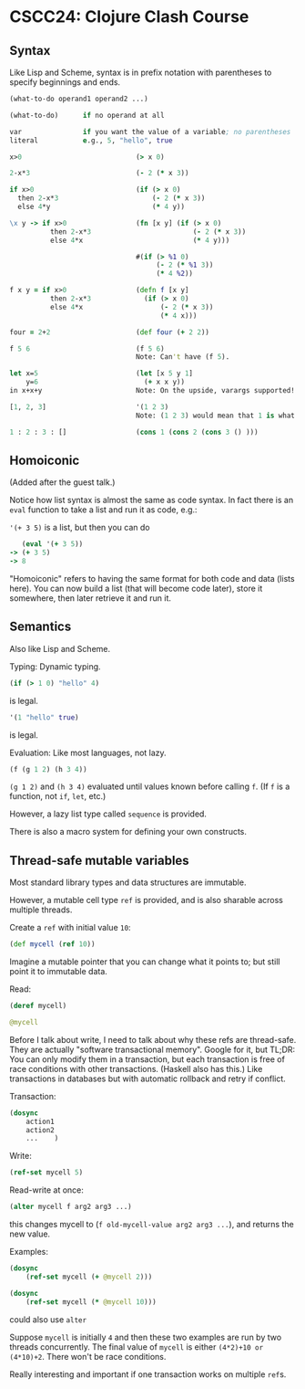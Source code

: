 # CSCC24: Clojure Clash Course

## Syntax

Like Lisp and Scheme, syntax is in prefix notation with parentheses to specify beginnings and ends.

```clojure
(what-to-do operand1 operand2 ...)

(what-to-do)      if no operand at all

var               if you want the value of a variable; no parentheses
literal           e.g., 5, "hello", true
```

```clojure
x>0                            (> x 0)

2-x*3                          (- 2 (* x 3))

if x>0                         (if (> x 0)
  then 2-x*3                       (- 2 (* x 3))
  else 4*y                         (* 4 y))

\x y -> if x>0                 (fn [x y] (if (> x 0)
          then 2-x*3                         (- 2 (* x 3))
          else 4*x                           (* 4 y)))

                               #(if (> %1 0)
                                    (- 2 (* %1 3))
                                    (* 4 %2))

f x y = if x>0                 (defn f [x y]
          then 2-x*3             (if (> x 0)
          else 4*x                   (- 2 (* x 3))
                                     (* 4 x)))

four = 2+2                     (def four (+ 2 2))

f 5 6                          (f 5 6)
                               Note: Can't have (f 5).

let x=5                        (let [x 5 y 1]
    y=6                          (+ x x y))
in x+x+y                       Note: On the upside, varargs supported!

[1, 2, 3]                      '(1 2 3)
                               Note: (1 2 3) would mean that 1 is what to do.

1 : 2 : 3 : []                 (cons 1 (cons 2 (cons 3 () )))
```

## Homoiconic

(Added after the guest talk.)

Notice how list syntax is almost the same as code syntax.  In fact there is an
`eval` function to take a list and run it as code, e.g.:

`'(+ 3 5)` is a list, but then you can do

```clojure
   (eval '(+ 3 5))
-> (+ 3 5)
-> 8
```

"Homoiconic" refers to having the same format for both code and data (lists here). You can now build a list (that will become code later), store it somewhere, then later retrieve it and run it.

## Semantics

Also like Lisp and Scheme.

Typing: Dynamic typing.

```clojure
(if (> 1 0) "hello" 4)
```

is legal.

```clojure
'(1 "hello" true)
```

is legal.

Evaluation: Like most languages, not lazy.

```clojure
(f (g 1 2) (h 3 4))
```

`(g 1 2)` and `(h 3 4)` evaluated until values known before calling `f`. (If `f` is a function, not `if`, `let`, etc.)

However, a lazy list type called `sequence` is provided.

There is also a macro system for defining your own constructs.

## Thread-safe mutable variables

Most standard library types and data structures are immutable.

However, a mutable cell type `ref` is provided, and is also sharable across
multiple threads.

Create a `ref` with initial value `10`:

```clojure
(def mycell (ref 10))
```

Imagine a mutable pointer that you can change what it points to; but still point it to immutable data.

Read:

```clojure
(deref mycell)

@mycell
```

Before I talk about write, I need to talk about why these refs are thread-safe. They are actually "software transactional memory". Google for it, but TL;DR: You can only modify them in a transaction, but each transaction is free of race conditions with other transactions. (Haskell also has this.) Like transactions in databases but with automatic rollback and retry if conflict.

Transaction:

```clojure
(dosync
    action1
    action2
    ...    )
```

Write:

```clojure
(ref-set mycell 5)
```

Read-write at once:

```clojure
(alter mycell f arg2 arg3 ...)
```

this changes mycell to (`f old-mycell-value arg2 arg3 ...`), and returns the new value.

Examples:

```clojure
(dosync
    (ref-set mycell (+ @mycell 2)))

(dosync
    (ref-set mycell (* @mycell 10)))
```

could also use `alter`

Suppose `mycell` is initially `4` and then these two examples are run by two threads concurrently. The final value of `mycell` is either `(4*2)+10 or (4*10)+2`. There won't be race conditions.

Really interesting and important if one transaction works on multiple `ref`s.
